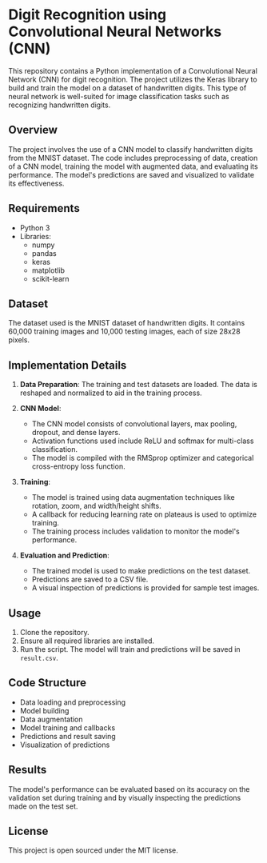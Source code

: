 # Digit Recognition using Convolutional Neural Networks (CNN)

This repository contains a Python implementation of a Convolutional Neural Network (CNN) for digit recognition. The project utilizes the Keras library to build and train the model on a dataset of handwritten digits. This type of neural network is well-suited for image classification tasks such as recognizing handwritten digits.

## Overview

The project involves the use of a CNN model to classify handwritten digits from the MNIST dataset. The code includes preprocessing of data, creation of a CNN model, training the model with augmented data, and evaluating its performance. The model's predictions are saved and visualized to validate its effectiveness.

## Requirements

- Python 3
- Libraries: 
  - numpy
  - pandas
  - keras
  - matplotlib
  - scikit-learn

## Dataset

The dataset used is the MNIST dataset of handwritten digits. It contains 60,000 training images and 10,000 testing images, each of size 28x28 pixels.

## Implementation Details

1. **Data Preparation**: The training and test datasets are loaded. The data is reshaped and normalized to aid in the training process.

2. **CNN Model**: 
   - The CNN model consists of convolutional layers, max pooling, dropout, and dense layers.
   - Activation functions used include ReLU and softmax for multi-class classification.
   - The model is compiled with the RMSprop optimizer and categorical cross-entropy loss function.

3. **Training**: 
   - The model is trained using data augmentation techniques like rotation, zoom, and width/height shifts.
   - A callback for reducing learning rate on plateaus is used to optimize training.
   - The training process includes validation to monitor the model's performance.

4. **Evaluation and Prediction**: 
   - The trained model is used to make predictions on the test dataset.
   - Predictions are saved to a CSV file.
   - A visual inspection of predictions is provided for sample test images.

## Usage

1. Clone the repository.
2. Ensure all required libraries are installed.
3. Run the script. The model will train and predictions will be saved in `result.csv`.

## Code Structure

- Data loading and preprocessing
- Model building
- Data augmentation
- Model training and callbacks
- Predictions and result saving
- Visualization of predictions

## Results

The model's performance can be evaluated based on its accuracy on the validation set during training and by visually inspecting the predictions made on the test set.

## License

This project is open sourced under the MIT license.
